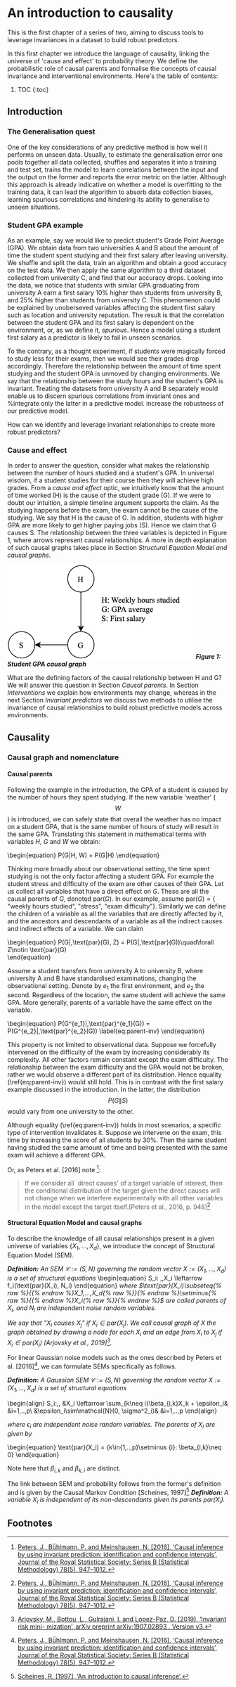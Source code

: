 # An introduction to causality

This is the first chapter of a series of two, aiming to discuss tools to leverage invariances in a dataset to build robust predictors. 

In this first chapter we introduce the language of causality, linking the universe of 'cause and effect' to probability theory. We define the probabilistic role of causal parents and formalise the concepts of causal invariance and interventional environments.
Here's the table of contents:

1. TOC
{:toc}

## Introduction
### The Generalisation quest

One of the key considerations of any predictive method is how well it performs on unseen data. Usually, to estimate the generalisation error one pools together all data collected, shuffles and separates it into a training and test set, trains the model to learn correlations between the input and the output on the former and reports the error metric on the latter. Although this approach is already indicative on whether a model is overfitting to the training data, it can lead the algorithm to absorb data collection biases, learning spurious correlations and hindering its ability to generalise to unseen situations. 

### Student GPA example
As an example, say we would like to predict student's Grade Point Average (GPA). We obtain data from two universities A and B about the amount of time the student spent studying and their first salary after leaving university. We shuffle and split the data, train an algorithm and obtain a good accuracy on the test data. We then apply the same algorithm to a third dataset collected from university C, and find that our accuracy drops. Looking into the data, we notice that students with similar GPA graduating from university A earn a first salary 10\% higher than students from university B, and 25\% higher than students from university C. This phenomenon could be explained by unoberseved variables affecting the student first salary such as location and university reputation. The result is that the correlation between the student GPA and its first salary is dependent on the environment, or, as we define it, *spurious*. Hence a model using a student first salary as a predictor is likely to fail in unseen scenarios. 

To the contrary, as a thought experiment, if students were magically forced to study less for their exams, then we would see their grades drop accordingly. Therefore the relationship between the amount of time spent studying and the student GPA is unmoved by changing environments. We say that the relationship between the study hours and the student's GPA is invariant. Treating the datasets from university A and B separately would enable us to discern spurious correlations from invariant ones and %integrate only the latter in a predictive model.
increase the robustness of our predictive model.


How can we identify and leverage invariant relationships to create more robust predictors?

### Cause and effect
In order to answer the question, consider what makes the relationship between the number of hours studied and a student's GPA. In universal wisdom, if a student studies for their course then they will achieve high grades. From a *cause and effect* optic, we intuitively know that the amount of time worked (H) is the cause of the student grade (G). If we were to doubt our intuition, a simple timeline argument supports the claim. As the studying happens before the exam, the exam cannot be the cause of the studying. We say that H is the cause of G. In addition, students with higher GPA are more likely to get higher paying jobs (S). Hence we claim that G causes S. The relationship between the three variables is depicted in Figure 1, where arrows represent causal relationships. A more in depth explanation of such causal graphs takes place in Section *Structural Equation Model and causal graphs*. 

![Student GPA causal graph](../images/2020-11-07-causality/ISO_figures-Page-1-intro-fig.jpg)
__*Figure 1: Student GPA causal graph*__

What are the defining factors of the causal relationship between H and G? We will answer this question in Section *Causal parents*. In Section *Interventions* we explain how environments may change, whereas in the next Section *Invariant predictors* we discuss two methods to utilise the invariance of causal relationships to build robust predictive models across environments.

## Causality
### Causal graph and nomenclature
#### Causal parents
Following the example in the introduction, the GPA of a student is caused by the number of hours they spent studying. If the new variable 'weather' ($$W$$) is introduced, we can safely state that overall the weather has no impact on a student GPA, that is the same number of hours of study will result in the same GPA. Translating this statement in mathematical terms with variables $H$, $G$ and $W$ we obtain:

\begin{equation}
    P(G|H, W) = P(G|H) 
\end{equation}

Thinking more broadly about our observational setting, the time spent studying is not the only factor affecting a student GPA. For example the student stress and difficulty of the exam are other causes of their GPA. Let us collect all variables that have a direct effect on $G$. These are all the causal parents of $G$, denoted $\text{par}(G)$. In our example, assume $\text{par}(G)=\{$ "weekly hours studied", "stress", "exam difficulty"$\}$. Similarly we can define the children of a variable as all the variables that are directly affected by it, and the ancestors and descendants of a variable as all the indirect causes and indirect effects of a variable. We can claim

\begin{equation}
    P(G|\,\text{par}(G), Z) = P(G|\,\text{par}(G))\quad\forall Z\notin \text{par}(G)  
\end{equation}


Assume a student transfers from university A to university B, where university A and B have standardised examinations, changing the observational setting. Denote by $e_1$ the first environment, and $e_2$ the second. Regardless of the location, the same student will achieve the same GPA. More generally, parents of a variable have the same effect on the variable. 

\begin{equation}
    P(G^{e_1}|\,\text{par}^{e_1}(G)) = P(G^{e_2}|\,\text{par}^{e_2}(G))
\label{eq:parent-inv}
\end{equation}

This property is not limited to observational data. Suppose we forcefully intervened on the difficulty of the exam by increasing considerably its complexity. All other factors remain constant except the exam difficulty. The relationship between the exam difficulty and the GPA would not be broken, rather we would observe a different part of its distribution. Hence equality (\ref{eq:parent-inv}) would still hold. This is in contrast with the first salary example discussed in the introduction. In the latter, the distribution $$P(G\|S)$$ would vary from one university to the other.

Although equality (\ref{eq:parent-inv}) holds in most scenarios, a specific type of intervention invalidates it. Suppose we intervene on the exam, this time by increasing the score of all students by 30\%. Then the same student having studied the same amount of time and being presented with the same exam will achieve a different GPA.

Or, as Peters et al. [2016] note [^1]:
>If we consider all `direct causes' of a target variable of interest, then the conditional distribution of the target given the direct causes will not change when we interfere experimentally with all other variables in the model except the target itself.[Peters et al., 2016, p. 948][^1]

#### Structural Equation Model and causal graphs
To describe the knowledge of all causal relationships present in a given universe of variables $\{X_1,...,X_d\}$, we introduce the concept of Structural Equation Model (SEM).

 __*Definition:*__
*An SEM $\mathcal{C}:= (S,N)$ governing the random vector $X:=(X_1,...,X_d)$ is a set of structural equations*
\begin{equation}
    S_i: \,\,X_i \leftarrow f_i(\text{par}(X_i), N_i)
\end{equation}
*where $\text{par}(X_i)\subseteq{% raw %}{{% endraw %}X_1,...,X_d{% raw %}}{% endraw %}\setminus{% raw %}{{% endraw %}X_i{% raw %}}{% endraw %}$ are called parents of $X_i$, and $N_i$ are independent noise random variables.* 

*We say that "$X_i$ causes $X_j$" if $X_i\in\text{par}(X_j)$. We call causal graph of $X$ the graph obtained by drawing a node for each $X_i$ and an edge from $X_i$ to $X_j$ if $X_i\in\text{par}(X_j)$ [Arjovsky et al., 2019][^2].* 

For linear Gaussian noise models such as the ones described by Peters et al. [2016][^1], we can formulate SEMs specifically as follows.

 __*Definition:*__
*A Gaussian SEM $\mathcal{C}:= (S,N)$ governing the random vector $X:=(X_1,...,X_d)$ is a set of structural equations* 

\begin{align}
    S_i:\,\, &X_i \leftarrow \sum_{k\neq i}\beta_{i,k}X_k + \epsilon_i& &i=1,..,p\\
    &\epsilon_i\sim\mathcal{N}(0, \sigma^2_i)& &i=1,..,p
\end{align}

*where $\epsilon_i$ are independent noise random variables.
The parents of $X_i$ are given by*

\begin{equation}
    \text{par}(X_i) = \{k\in\{1,..,p\}\setminus \{i\}: \beta_{i,k}\neq 0\}
\end{equation} 

Note here that $\beta_{i,k}$ and $\beta_{k,i}$ are distinct.

The link between SEM and probability follows from the former's definition and is given by the Causal Markov Condition [Scheines, 1997][^3]
 __*Definition:*__
*A variable $X_i$ is independent of its non-descendants given its parents par$(X_i)$.* 

## Footnotes

[^1]: [Peters, J., Bü̈hlmann, P. and Meinshausen, N. [2016], ‘Causal inference by using invariant prediction: identification and confidence intervals’, Journal of the Royal Statistical Society: Series B (Statistical Methodology) 78(5), 947–1012.](https://rss.onlinelibrary.wiley.com/doi/abs/10.1111/rssb.12167)

[^2]: [Arjovsky, M., Bottou, L., Gulrajani, I. and Lopez-Paz, D. [2019], ‘Invariant risk mini- mization’, arXiv preprint arXiv:1907.02893 . Version v3.](https://arxiv.org/abs/1907.02893)

[^3]: [Scheines, R. [1997], ‘An introduction to causal inference’.](http://citeseerx.ist.psu.edu/viewdoc/summary?doi=10.1.1.118.3002)